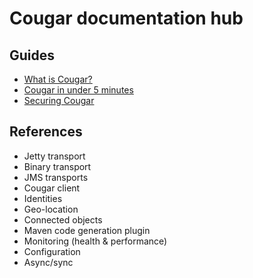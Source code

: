 Cougar documentation hub
========================

Guides
------
* [What is Cougar?](cougar-guide.html)
* [Cougar in under 5 minutes](getting-started.html)
* [Securing Cougar](securing.html)

References
----------
* Jetty transport
* Binary transport
* JMS transports
* Cougar client
* Identities
* Geo-location
* Connected objects
* Maven code generation plugin
* Monitoring (health & performance)
* Configuration
* Async/sync
